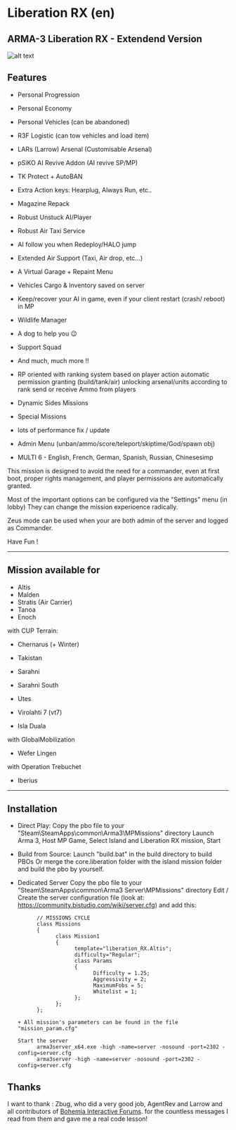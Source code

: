 # Liberation RX (en)

## ARMA-3 Liberation RX - Extendend Version

![alt text](https://raw.githubusercontent.com/tbox1911/Liberation-RX/master/liberation.png "Liberation RX")

## Features

+ Personal Progression
+ Personal Economy
+ Personal Vehicles (can be abandoned)
+ R3F Logistic (can tow vehicles and load item)
+ LARs (Larrow) Arsenal (Customisable Arsenal)
+ pSiKO AI Revive Addon (AI revive SP/MP)
+ TK Protect + AutoBAN
+ Extra Action keys: Hearplug, Always Run, etc..
+ Magazine Repack
+ Robust Unstuck AI/Player
+ Robust Air Taxi Service
+ AI follow you when Redeploy/HALO jump
+ Extended Air Support (Taxi, Air drop, etc...)
+ A Virtual Garage + Repaint Menu
+ Vehicles Cargo & Inventory saved on server
+ Keep/recover your AI in game, even if your client restart (crash/ reboot) in MP
+ Wildlife Manager
+ A dog to help you 😉
+ Support Squad
+ And much, much more !!

+ RP oriented
  with ranking system based on player action
  automatic permission granting (build/tank/air)
  unlocking arsenal/units according to rank
  send or receive Ammo from players

+ Dynamic Sides Missions
+ Special Missions
+ lots of performance fix / update
+ Admin Menu (unban/ammo/score/teleport/skiptime/God/spawn obj)

+ MULTI 6 - English, French, German, Spanish, Russian, Chinesesimp

This mission is designed to avoid the need for a commander, even at first boot, proper rights management, and player permissions are automatically granted.

Most of the important options can be configured via the "Settings" menu (in lobby)
They can change the mission experioence radically.

Zeus mode can be used when your are both admin of the server and logged as Commander.

Have Fun !

----------------------------------------------------------------------------------------------------------------------------------------------------------------------

## Mission available for

+ Altis
+ Malden
+ Stratis (Air Carrier)
+ Tanoa
+ Enoch

with CUP Terrain:

+ Chernarus (+ Winter)
+ Takistan
+ Sarahni
+ Sarahni South
+ Utes

+ Virolahti 7 (vt7)
+ Isla Duala

with GlobalMobilization

+ Wefer Lingen

with Operation Trebuchet

+ Iberius

----------------------------------------------------------------------------------------------------------------------------------------------------------------------

## Installation

+ Direct Play:
      Copy the pbo file to your "Steam\SteamApps\common\Arma3\MPMissions\" directory
      Launch Arma 3, Host MP Game, Select Island and Liberation RX mission, Start

+ Build from Source:
      Launch "build.bat" in the build directory to build PBOs
      Or merge the core.liberation folder with the island mission folder
      and build the pbo by yourself.

+ Dedicated Server
      Copy the pbo file to your "Steam\SteamApps\common\Arma3 Server\MPMissions\" directory
      Edit / Create the server configuration file (look at: <https://community.bistudio.com/wiki/server.cfg>)
      and add this:

            // MISSIONS CYCLE
            class Missions
            {
                  class Mission1
                  {
                        template="liberation_RX.Altis";
                        difficulty="Regular";
                        class Params
                        {
                              Difficulty = 1.25;
                              Aggressivity = 2;
                              MaximumFobs = 5;
                              Whitelist = 1;
                        };
                  };
            };

      + All mission's parameters can be found in the file "mission_param.cfg"

      Start the server
            arma3server_x64.exe -high -name=server -nosound -port=2302 -config=server.cfg
            arma3server -high -name=server -nosound -port=2302 -config=server.cfg

## Thanks

   I want to thank :
   Zbug, who did a very good job, AgentRev and Larrow and all contributors of  [Bohemia Interactive Forums](https://forums.bohemia.net/). for the countless messages I read from them and gave me a real code lesson!

